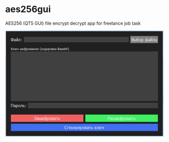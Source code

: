 # aes256gui
AES256 (QT5 GUI) file encrypt decrypt app for freelance job task

![AES256 (QT5 GUI)](https://github.com/far-rainbow/aes256gui/blob/img/img.png?raw=true)
